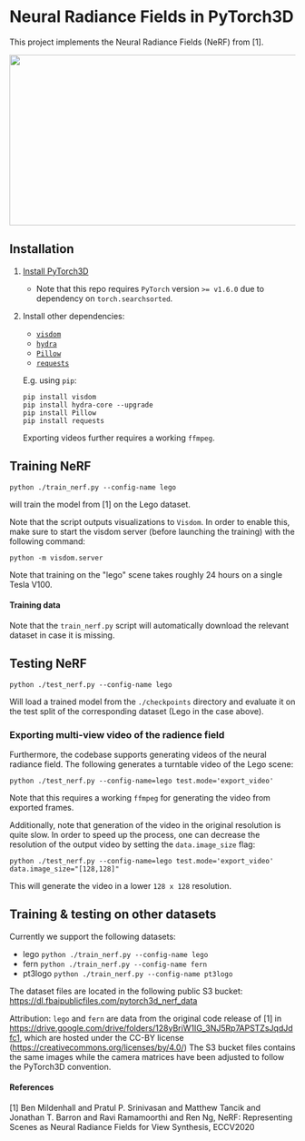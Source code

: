 Neural Radiance Fields in PyTorch3D
===================================

This project implements the Neural Radiance Fields (NeRF) from [1].

<img src="https://raw.githubusercontent.com/facebookresearch/pytorch3d/master/.github/nerf_project_logo.gif" width="600" height="300"/>


Installation
------------
1) [Install PyTorch3D](https://github.com/facebookresearch/pytorch3d/blob/master/INSTALL.md)
    - Note that this repo requires `PyTorch` version `>= v1.6.0` due to dependency on `torch.searchsorted`.

2) Install other dependencies:
    - [`visdom`](https://github.com/facebookresearch/visdom)
    - [`hydra`](https://github.com/facebookresearch/hydra)
    - [`Pillow`](https://python-pillow.org/)
    - [`requests`](https://pypi.org/project/requests/)

    E.g. using `pip`:
    ```
    pip install visdom
    pip install hydra-core --upgrade
    pip install Pillow
    pip install requests
    ```

    Exporting videos further requires a working `ffmpeg`.

Training NeRF
-------------
```
python ./train_nerf.py --config-name lego
```
will train the model from [1] on the Lego dataset.

Note that the script outputs visualizations to `Visdom`. In order to enable this, make sure to start the visdom server (before launching the training) with the following command:
```
python -m visdom.server
```
Note that training on the "lego" scene takes roughly 24 hours on a single Tesla V100.

#### Training data
Note that the `train_nerf.py` script will automatically download the relevant dataset in case it is missing.

Testing NeRF
------------
```
python ./test_nerf.py --config-name lego
```
Will load a trained model from the `./checkpoints` directory and evaluate it on the test split of the corresponding dataset (Lego in the case above).

### Exporting multi-view video of the radience field
Furthermore, the codebase supports generating videos of the neural radiance field.
The following generates a turntable video of the Lego scene:
```
python ./test_nerf.py --config-name=lego test.mode='export_video'
```
Note that this requires a working `ffmpeg` for generating the video from exported frames.

Additionally, note that generation of the video in the original resolution is quite slow. In order to speed up the process, one can decrease the resolution of the output video by setting the `data.image_size` flag:
```
python ./test_nerf.py --config-name=lego test.mode='export_video' data.image_size="[128,128]"
```
This will generate the video in a lower `128 x 128` resolution.


Training & testing on other datasets
------------------------------------
Currently we support the following datasets:
- lego `python ./train_nerf.py --config-name lego`
- fern `python ./train_nerf.py --config-name fern`
- pt3logo `python ./train_nerf.py --config-name pt3logo`

The dataset files are located in the following public S3 bucket:
https://dl.fbaipublicfiles.com/pytorch3d_nerf_data

Attribution: `lego` and `fern` are data from the original code release of [1] in https://drive.google.com/drive/folders/128yBriW1IG_3NJ5Rp7APSTZsJqdJdfc1, which are hosted under the CC-BY license (https://creativecommons.org/licenses/by/4.0/) The S3 bucket files contains the same images while the camera matrices have been adjusted to follow the PyTorch3D convention.


#### References
[1] Ben Mildenhall and Pratul P. Srinivasan and Matthew Tancik and Jonathan T. Barron and Ravi Ramamoorthi and Ren Ng, NeRF: Representing Scenes as Neural Radiance Fields for View Synthesis, ECCV2020
